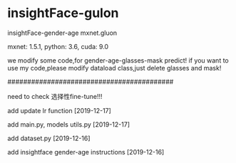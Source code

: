 # insightFace-gulon
insightFace-gender-age mxnet.gluon  

mxnet: 1.5.1, python: 3.6, cuda: 9.0  

we modify some code,for gender-age-glasses-mask predict! if you want to use my code,please modify dataload class,just delete glasses and mask!  

##########################################  

need to check 选择性fine-tune!!!

add update lr function [2019-12-17]

add main.py, models utils.py [2019-12-17]

add dataset.py [2019-12-16]

add insightface gender-age instructions [2019-12-16]
